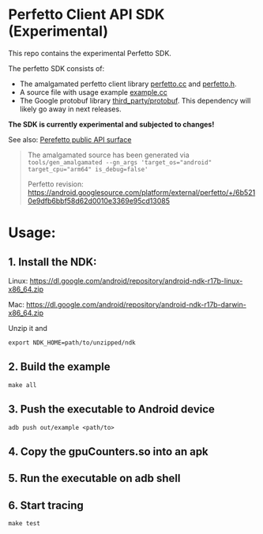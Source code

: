 # Perfetto Client API SDK (Experimental)

This repo contains the experimental Perfetto SDK.

The perfetto SDK consists of:
- The amalgamated perfetto client library [perfetto.cc](perfetto.cc) and 
  [perfetto.h](perfetto.h).
- A source file with usage example [example.cc](example.cc) 
- The Google protobuf library [third_party/protobuf](third_party/protobuf).
  This dependency will likely go away in next releases.


**The SDK is currently experimental and subjected to changes!**

See also:
[Perefetto public API surface](https://android.googlesource.com/platform/external/perfetto/+/refs/heads/master/include/README.md)

>  The amalgamated source has been generated via
>  `tools/gen_amalgamated --gn_args 'target_os="android" target_cpu="arm64" is_debug=false'` 
>
>  Perfetto revision: https://android.googlesource.com/platform/external/perfetto/+/6b5210e9dfb6bbf58d62d0010e3369e95cd13085

# Usage:

## 1. Install the NDK:
Linux:  https://dl.google.com/android/repository/android-ndk-r17b-linux-x86_64.zip

Mac: https://dl.google.com/android/repository/android-ndk-r17b-darwin-x86_64.zip

Unzip it and
```
export NDK_HOME=path/to/unzipped/ndk
```

## 2. Build the example
```
make all
```

## 3. Push the executable to Android device
```
adb push out/example <path/to>
```

## 4. Copy the gpuCounters.so into an apk

## 5. Run the executable on adb shell

## 6. Start tracing
```
make test
```
